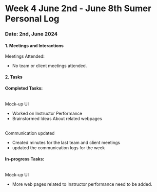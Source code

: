 # Week 4 June 2nd - June 8th Sumer Personal Log


### Date: 2nd, June 2024

#### 1. Meetings and Interactions
Meetings Attended:
- No team or client meetings attended.


#### 2. Tasks
#### Completed Tasks:

<br>Mock-up UI 
- Worked on Instructor Performance 
- Brainstormed Ideas About related webpages

<br>Communication updated
- Created minutes for the last team and client meetings
- updated the communication logs for the week
  
#### In-progress Tasks:
<br> Mock-up UI
- More web pages related to Instructor performance need to be added. 


